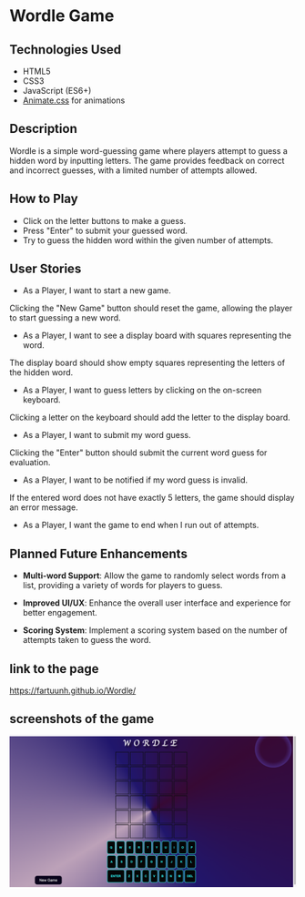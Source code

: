 
  # Wordle Game

## Technologies Used
- HTML5
- CSS3
- JavaScript (ES6+)
- [Animate.css](https://animate.style/) for animations

## Description
Wordle is a simple word-guessing game where players attempt to guess a hidden word by inputting letters. The game provides feedback on correct and incorrect guesses, with a limited number of attempts allowed.

## How to Play
- Click on the letter buttons to make a guess.
- Press "Enter" to submit your guessed word.
- Try to guess the hidden word within the given number of attempts.


## User Stories
- As a Player, I want to start a new game.

Clicking the "New Game" button should reset the game, allowing the player to start guessing a new word.
- As a Player, I want to see a display board with squares representing the word.

The display board should show empty squares representing the letters of the hidden word.
- As a Player, I want to guess letters by clicking on the on-screen keyboard.

Clicking a letter on the keyboard should add the letter to the display board.

- As a Player, I want to submit my word guess.

Clicking the "Enter" button should submit the current word guess for evaluation.

- As a Player, I want to be notified if my word guess is invalid.

If the entered word does not have exactly 5 letters, the game should display an error message.

- As a Player, I want the game to end when I run out of attempts.

## Planned Future Enhancements
- **Multi-word Support**: Allow the game to randomly select words from a list, providing a variety of words for players to guess.

- **Improved UI/UX**: Enhance the overall user interface and experience for better engagement.
- **Scoring System**: Implement a scoring system based on the number of attempts taken to guess the word.


## link to the page
https://fartuunh.github.io/Wordle/



## screenshots of the game
![Alt text](<img/Screen Shot 2023-12-07 at 8.06.28 AM 1.png>)
